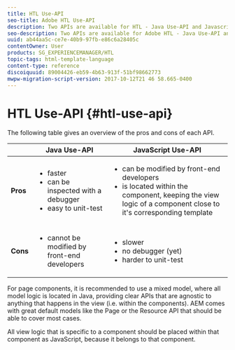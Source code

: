 ```yaml
---
title: HTL Use-API
seo-title: Adobe HTL Use-API
description: Two APIs are available for HTL - Java Use-API and Javascript Use-API
seo-description: Two APIs are available for Adobe HTL - Java Use-API and Javascript Use-API
uuid: ab44aa5c-ce7e-40b9-97fb-e86c6a28405c
contentOwner: User
products: SG_EXPERIENCEMANAGER/HTL
topic-tags: html-template-language
content-type: reference
discoiquuid: 89004426-eb59-4b63-913f-51bf98662773
mwpw-migration-script-version: 2017-10-12T21 46 58.665-0400
---
```


# HTL Use-API {#htl-use-api}

The following table gives an overview of the pros and cons of each API.

||**Java Use-API**|**JavaScript Use-API**|
|--- |--- |--- |
|**Pros**|<ul><li>faster</li><li>can be inspected with a debugger</li><li>easy to unit-test</li></ul>|<ul><li>can be modified by front-end developers</li><li>is located within the component, keeping the view logic of a component close to it's corresponding template</li></ul>|
|**Cons**|<ul><li>cannot be modified by front-end developers</li></ul>|<ul><li>slower</li><li>no debugger (yet)</li><li>harder to unit-test</li></ul>|


For page components, it is recommended to use a mixed model, where all model logic is located in Java, providing clear APIs that are agnostic to anything that happens in the view (i.e. within the components). AEM comes with great default models like the Page or the Resource API that should be able to cover most cases.

All view logic that is specific to a component should be placed within that component as JavaScript, because it belongs to that component.
